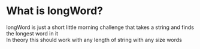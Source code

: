 # What is longWord?
longWord is just a short little morning challenge that takes a string and finds the longest word in it <br/>
In theory this should work with any length of string with any size words
